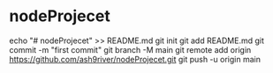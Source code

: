 # nodeProjecet
echo "# nodeProjecet" >> README.md
git init
git add README.md
git commit -m "first commit"
git branch -M main
git remote add origin https://github.com/ash9river/nodeProjecet.git
git push -u origin main
